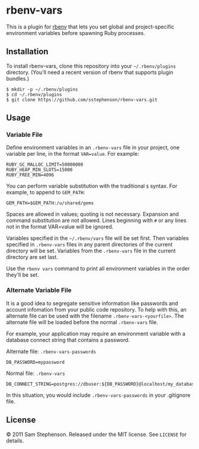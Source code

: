 # rbenv-vars

This is a plugin for [rbenv](https://github.com/sstephenson/rbenv)
that lets you set global and project-specific environment variables
before spawning Ruby processes.

## Installation

To install rbenv-vars, clone this repository into your
`~/.rbenv/plugins` directory. (You'll need a recent version of rbenv
that supports plugin bundles.)

    $ mkdir -p ~/.rbenv/plugins
    $ cd ~/.rbenv/plugins
    $ git clone https://github.com/sstephenson/rbenv-vars.git

## Usage

### Variable File

Define environment variables in an `.rbenv-vars` file in your project,
one variable per line, in the format `VAR=value`. For example:

    RUBY_GC_MALLOC_LIMIT=50000000
    RUBY_HEAP_MIN_SLOTS=15000
    RUBY_FREE_MIN=4096

You can perform variable substitution with the traditional `$`
syntax. For example, to append to `GEM_PATH`:

    GEM_PATH=$GEM_PATH:/u/shared/gems

Spaces are allowed in values; quoting is not necessary. Expansion and
command substitution are not allowed. Lines beginning with `#` or any
lines not in the format VAR=value will be ignored.

Variables specified in the `~/.rbenv/vars` file will be set
first. Then variables specified in `.rbenv-vars` files in any parent
directories of the current directory will be set. Variables from the
`.rbenv-vars` file in the current directory are set last.

Use the `rbenv vars` command to print all environment variables in the
order they'll be set.

### Alternate Variable File

It is a good idea to segregate sensitive information like passwords
and account infomation from your public code repository.  To help with 
this, an alternate file can be used with the filename 
`.rbenv-vars-<yourfile>`.  The alternate file will be loaded before 
the normal `.rbenv-vars` file.

For example, your application may require an environment variable with
a database connect string that contains a password.

Alternate file: `.rbenv-vars-passwords`

    DB_PASSWORD=mypassword

Normal file: `.rbenv-vars`

    DB_CONNECT_STRING=postgres://dbuser:${DB_PASSWORD}@localhost/my_database

In this situation, you would include `.rbenv-vars-passwords` in your .gitignore
file.

## License

&copy; 2011 Sam Stephenson. Released under the MIT license. See
`LICENSE` for details.
